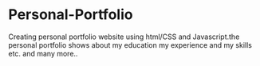 # Personal-Portfolio

Creating personal portfolio website using html/CSS and Javascript.the
personal portfolio shows about my education my experience and my skills etc.
and many more..